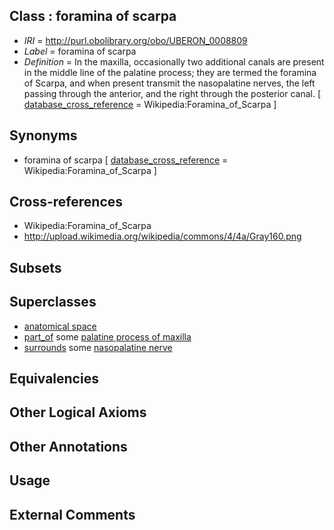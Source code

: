 
## Class : foramina of scarpa

 * *IRI* = http://purl.obolibrary.org/obo/UBERON_0008809
 * *Label* = foramina of scarpa
 * *Definition* = In the maxilla, occasionally two additional canals are present in the middle line of the palatine process; they are termed the foramina of Scarpa, and when present transmit the nasopalatine nerves, the left passing through the anterior, and the right through the posterior canal. [ [database_cross_reference](../../ef/oboInOwl#hasDbXref.md) = Wikipedia:Foramina_of_Scarpa ]

## Synonyms

 * foramina of scarpa [ [database_cross_reference](../../ef/oboInOwl#hasDbXref.md) = Wikipedia:Foramina_of_Scarpa ]

## Cross-references

 * Wikipedia:Foramina_of_Scarpa
 * http://upload.wikimedia.org/wikipedia/commons/4/4a/Gray160.png

## Subsets


## Superclasses

 * [anatomical space](../../UBERON/64/UBERON_0000464.md)
 * [part_of](../../BFO/50/BFO_0000050.md) some [palatine process of maxilla](../../UBERON/71/UBERON_0005871.md)
 * [surrounds](../../RO/21/RO_0002221.md) some [nasopalatine nerve](../../UBERON/10/UBERON_0008810.md)

## Equivalencies


## Other Logical Axioms


## Other Annotations


## Usage


## External Comments


